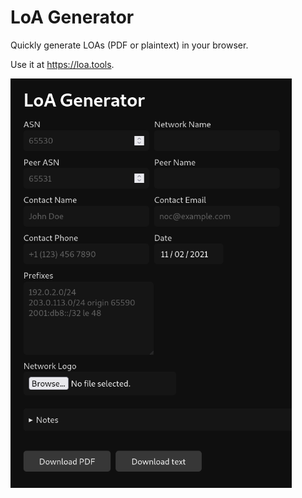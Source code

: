 # LoA Generator

Quickly generate LOAs (PDF or plaintext) in your browser.

Use it at <a href="https://loa.tools">https://loa.tools</a>.

<img style="width: 450px" alt="Screenshot" src="screenshot.png"></img>
